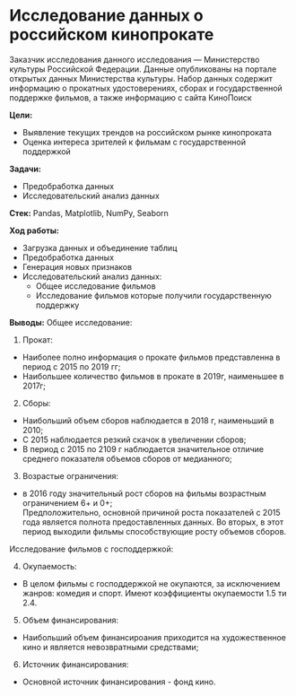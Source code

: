 # Исследование данных о российском кинопрокате

Заказчик исследования данного исследования — Министерство культуры Российской Федерации. Данные опубликованы на портале открытых данных Министерства культуры. Набор данных содержит информацию о прокатных удостоверениях, сборах и государственной поддержке фильмов, а также информацию с сайта КиноПоиск

**Цели:**
- Выявление текущих трендов на российском рынке кинопроката
- Оценка интереса зрителей к фильмам с государственной поддержкой

**Задачи:**  
- Предобработка данных  
- Исследовательский анализ данных
  
**Стек:**  Pandas, Matplotlib, NumPy, Seaborn
  
**Ход работы:**  
- Загрузка данных и объединение таблиц
- Предобработка данных
- Генерация новых признаков
- Исследовательский анализ данных:
  - Общее исследование фильмов
  - Исследование фильмов которые получили государственную поддержку
  
**Выводы:**
Общее исследование:
1. Прокат:
- Наиболее полно информация о прокате фильмов представленна в период с 2015 по 2019 гг;
- Наибольшее количество фильмов в прокате в 2019г, наименьшее в 2017г;
2. Сборы:
- Наибольший объем сборов наблюдается в 2018 г, наименьший в 2010;
- С 2015 наблюдается резкий скачок в увеличении сборов;
- В период с 2015 по 2109 г наблюдается значительное отличие среднего показателя объемов сборов от медианного;
3. Возрастые ограничения:
- в 2016 году значительный рост сборов на фильмы возрастным ограничением 6+ и 0+;  
Предположительно, основной причиной роста показателей с 2015 года является полнота предоставленных данных. Во вторых, в этот период выходили фильмы способствующие росту объемов сборов.

Исследование фильмов с господдержкой:

4. Окупаемость:
- В целом фильмы с господдержкой не окупаются, за исключением жанров: комедия и спорт. Имеют коэффициенты окупаемости 1.5 ти 2.4.
5. Объем финансирования:
- Наибольший объем финансироания приходится на художественное кино и является невозвратными средствами;
6. Источник финансирования:
- Основной источник финансирования  - фонд кино.
